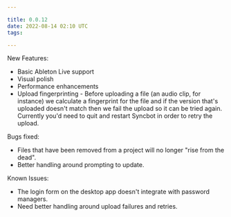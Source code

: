 ```yaml
---

title: 0.0.12
date: 2022-08-14 02:10 UTC
tags: 

---
```


New Features:

* Basic Ableton Live support
* Visual polish
* Performance enhancements
* Upload fingerprinting - Before uploading a file (an audio clip, for instance)
we calculate a fingerprint for the file and if the version that's uploaded doesn't
match then we fail the upload so it can be tried again. Currently you'd need to quit
and restart Syncbot in order to retry the upload.

Bugs fixed:

* Files that have been removed from a project will no longer "rise from the dead".
* Better handling around prompting to update.

Known Issues:

* The login form on the desktop app doesn't integrate with password managers.
* Need better handling around upload failures and retries.

